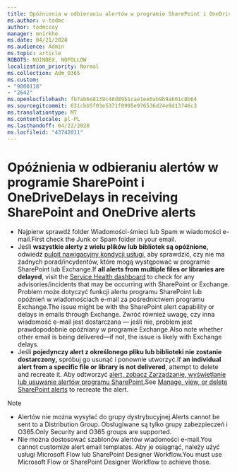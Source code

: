 ```yaml
---
title: Opóźnienia w odbieraniu alertów w programie SharePoint i OneDrive
ms.author: v-todmc
author: todmccoy
manager: mnirkhe
ms.date: 04/21/2020
ms.audience: Admin
ms.topic: article
ROBOTS: NOINDEX, NOFOLLOW
localization_priority: Normal
ms.collection: Adm_O365
ms.custom:
- "9000118"
- "2642"
ms.openlocfilehash: fb7ab6e8139c46d89b1cae1ee0ab9b9a601c8b64
ms.sourcegitcommit: 631cbb5f03e5371f0995e976536d24e9d13746c3
ms.translationtype: MT
ms.contentlocale: pl-PL
ms.lasthandoff: 04/22/2020
ms.locfileid: "43742011"
---
```

# <a name="delays-in-receiving-sharepoint-and-onedrive-alerts"></a><span data-ttu-id="c6619-102">Opóźnienia w odbieraniu alertów w programie SharePoint i OneDrive</span><span class="sxs-lookup"><span data-stu-id="c6619-102">Delays in receiving SharePoint and OneDrive alerts</span></span>

- <span data-ttu-id="c6619-103">Najpierw sprawdź folder Wiadomości-śmieci lub Spam w wiadomości e-mail.</span><span class="sxs-lookup"><span data-stu-id="c6619-103">First check the Junk or Spam folder in your email.</span></span>
- <span data-ttu-id="c6619-104">Jeśli **wszystkie alerty z wielu plików lub bibliotek są opóźnione,** odwiedź [pulpit nawigacyjny kondycji usługi,](https://portal.office.com/adminportal/home?ref=/servicehealth) aby sprawdzić, czy nie ma żadnych porad/incydentów, które mogą występować w programie SharePoint lub Exchange.</span><span class="sxs-lookup"><span data-stu-id="c6619-104">If **all alerts from multiple files or libraries are delayed**, visit the [Service Health dashboard](https://portal.office.com/adminportal/home?ref=/servicehealth) to check for any advisories/incidents that may be occurring with SharePoint or Exchange.</span></span> <span data-ttu-id="c6619-105">Problem może dotyczyć funkcji alertu programu SharePoint lub opóźnień w wiadomościach e-mail za pośrednictwem programu Exchange.</span><span class="sxs-lookup"><span data-stu-id="c6619-105">The issue might be with the SharePoint alert capability or delays in emails through Exchange.</span></span> <span data-ttu-id="c6619-106">Zwróć również uwagę, czy inna wiadomość e-mail jest dostarczana — jeśli nie, problem jest prawdopodobnie opóźniany w programie Exchange.</span><span class="sxs-lookup"><span data-stu-id="c6619-106">Also note whether other email is being delivered—if not, the issue is likely with Exchange delays.</span></span>
- <span data-ttu-id="c6619-107">Jeśli **pojedynczy alert z określonego pliku lub biblioteki nie zostanie dostarczony,** spróbuj go usunąć i ponownie utworzyć.</span><span class="sxs-lookup"><span data-stu-id="c6619-107">If **an individual alert from a specific file or library is not delivered**, attempt to delete and recreate it.</span></span> <span data-ttu-id="c6619-108">Aby odtworzyć [alert, zobacz Zarządzanie, wyświetlanie lub usuwanie alertów programu SharePoint.](https://support.microsoft.com/office/manage-view-or-delete-sharepoint-alerts-99dfb19c-9a90-4a8c-aba1-aa8c8afb0de2)</span><span class="sxs-lookup"><span data-stu-id="c6619-108">See [Manage, view, or delete SharePoint alerts](https://support.microsoft.com/office/manage-view-or-delete-sharepoint-alerts-99dfb19c-9a90-4a8c-aba1-aa8c8afb0de2) to recreate the alert.</span></span>

> [!NOTE]
> - <span data-ttu-id="c6619-109">Alertów nie można wysyłać do grupy dystrybucyjnej.</span><span class="sxs-lookup"><span data-stu-id="c6619-109">Alerts cannot be sent to a Distribution Group.</span></span> <span data-ttu-id="c6619-110">Obsługiwane są tylko grupy zabezpieczeń i O365.</span><span class="sxs-lookup"><span data-stu-id="c6619-110">Only Security and O365 groups are supported.</span></span>
> - <span data-ttu-id="c6619-111">Nie można dostosować szablonów alertów wiadomości e-mail.</span><span class="sxs-lookup"><span data-stu-id="c6619-111">You cannot customize alert email templates.</span></span> <span data-ttu-id="c6619-112">Aby je osiągnąć, należy użyć usługi Microsoft Flow lub SharePoint Designer Workflow.</span><span class="sxs-lookup"><span data-stu-id="c6619-112">You must use Microsoft Flow or SharePoint Designer Workflow to achieve those.</span></span>

